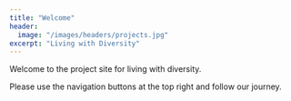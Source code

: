 ```yaml
---
title: "Welcome"
header:
  image: "/images/headers/projects.jpg"
excerpt: "Living with Diversity"
---
```


Welcome to the project site for living with diversity.

Please use the navigation buttons at the top right and follow our journey.
